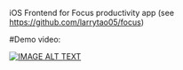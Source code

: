 iOS Frontend for Focus productivity app (see https://github.com/larrytao05/focus)

#Demo video:

[![IMAGE ALT TEXT](http://img.youtube.com/vi/4bGjA9_BcrM/0.jpg)]([http://www.youtube.com/watch?v=4bGjA9_BcrM])
